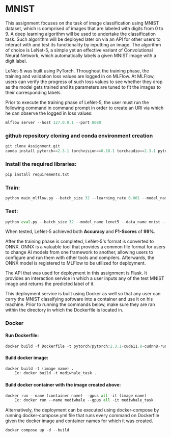 # MNIST

This assignment focuses on the task of image classification using MNIST dataset, which
is comprised of images that are labeled with digits from 0 to 9. A deep learning algorithm
will be used to undertake the classification task. Such algorithm will be deployed later on
via an API for other users to interact with and test its functionality by inputting an image.
The algorithm of choice is LeNet-5, a simple yet an effective variant of Convolutional Neural
Network, which automatically labels a given MNIST image with a digit label. 

LeNet-5 was built using PyTorch. Throughout the training phase, the training and validation loss
values are logged in on MLFlow. At MLFlow, users can verify the progress of such loss values 
to see whether they drop as the model gets trained and its parameters are tuned to fit the images
to their corresponding labels. 

Prior to execute the training phase of LeNet-5, the user must run the following command in command
prompt in order to create an URI via which he can observe the logged in loss values:
```python
mlflow server --host 127.0.0.1 --port 8080
```
### github repository cloning and conda environment creation
```python
git clone Assignment.git
conda install pytorch==2.3.1 torchvision==0.18.1 torchaudio==2.3.1 pytorch-cuda=11.8 -c pytorch -c nvidia
```
### Install the required libraries:
```python
pip install requirements.txt
```
### Train:
```python
python main_mlflow.py --batch_size 32 --learning_rate 0.001 --model_name lenet5 --num_epochs 10 --data_name mnist --n_classes 10 --run_num (# of run (if first, input is 1))
```
### Test:
```python
python eval.py --batch_size 32 --model_name lenet5 --data_name mnist --n_classes 10 --run_num (# of run (if first, input is 1))
```
When tested, LeNet-5 achieved both **Accuracy** and **F1-Scores** of **99%**. 

After the training phase is completed, LeNet-5's format is converted to ONNX. ONNX is a valuable tool
that provides a common file format for users to change AI models from one framework to another, allowing
users to configure and run them with other tools and compilers. Afterwards, the ONNX model is registered
to MLFlow to be utilized for deployment.

The API that was used for deployment in this assignment is Flask. It provides an interaction service in which a 
user inputs any of the test MNIST image and returns the predicted label of it. 

This deployment service is built using Docker as well so that any user can carry the MNIST classifying software
into a container and use it on his machine. Prior to running the commands below, make sure they are ran within
the directory in which the Dockerfile is located in.
### Docker
#### Run Dockerfile:
```python
docker build -f Dockerfile -t pytorch/pytorch:2.3.1-cuda11.8-cudnn8-runtime .
```
#### Build docker image:
```python
docker build -t (image name) .
	Ex: docker build -t mediwhale_task .
```
#### Build docker container with the image created above:
```python
docker run --name (container name) --gpus all -it (image name)
	Ex: docker run --name mediwhale --gpus all -it mediwhale_task
```

Alternatively, the deployment can be executed using docker-compose by running docker-compose.yml file
that runs every command on Dockerfile given the docker image and container names for which it was created.

```python
docker compose up -d --build
```
